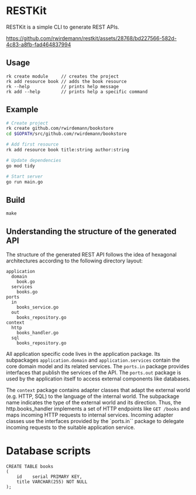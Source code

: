 # RESTKit
RESTKit is a simple CLI to generate REST APIs.

https://github.com/rwirdemann/restkit/assets/28768/bd227566-582d-4c83-a8fb-fad464837994

## Usage
```
rk create module     // creates the project 
rk add resource book // adds the book resource
rk --help            // prints help message
rk add --help        // prints help a specific command
```

## Example
```bash
# Create project 
rk create github.com/rwirdemann/bookstore
cd $GOPATH/src/github.com/rwirdemann/bookstore

# Add first resource
rk add resource book title:string author:string

# Update dependencies
go mod tidy

# Start server
go run main.go
```

## Build

```text
make
```

## Understanding the structure of the generated API
The structure of the generated REST API follows the idea of hexagonal architectures according to the
following directory layout:

```text
application
  domain
    book.go
  services
    books.go
ports
  in
    books_service.go
  out
    books_repository.go
context
  http
    books_handler.go
  sql
    books_repository.go    
```

All application specific code lives in the application package. Its subpackages `application.domain`
and `application.services` contain the core domain model and its related services. The `ports.in`
package provides interfaces that publish the services of the API. The `ports.out` package is used by
the application itself to access external components like databases.

The `context` package contains adapter classes that adapt the external world (e.g. HTTP, SQL) to the
language of the internal world. The subpackage name indicates the type of the external world and its
direction. Thus, the http.books_handler implements a set of HTTP endpoints like `GET /books` and
maps incoming HTTP requests to internal services. Incoming adapter classes use the interfaces
provided by the `ports.in`` package to delegate incoming requests to the suitable application
service.

# Database scripts

```
CREATE TABLE books
(
    id    serial PRIMARY KEY,
    title VARCHAR(255) NOT NULL
);
```

